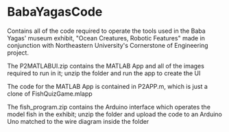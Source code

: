 # BabaYagasCode
Contains all of the code required to operate the tools used in the Baba Yagas' museum exhibit, "Ocean Creatures, Robotic Features" made in conjunction with Northeastern University's Cornerstone of Engineering project.

The P2MATLABUI.zip contains the MATLAB App and all of the images required to run in it; unzip the folder and run the app to create the UI

The code for the MATLAB App is contained in P2APP.m, which is just a clone of FishQuizGame.mlapp

The fish_program.zip contains the Arduino interface which operates the model fish in the exhibit; unzip the folder and upload the code to an Arduino Uno matched to the wire diagram inside the folder
